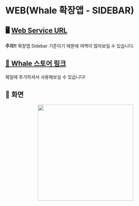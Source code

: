 # WEB(Whale 확장앱 - SIDEBAR)

## 🖥 [Web Service URL](http://101.101.210.76/) 
**주의!!**  확장앱 Sidebar 기준이기 때문에 여백이 많아보일 수 있습니다.

## [🛒 Whale 스토어 링크](https://store.whale.naver.com/detail/dmnhpmpanddilnophgeiioicckioecnb)
웨일에 추가하셔서 사용해보실 수 있습니다!

## 🎥 화면
<p align="center">
  <img src="https://user-images.githubusercontent.com/39231606/102585734-4112c080-414c-11eb-8e2f-98c10057e81d.gif" width=300 height 500>
</p>
